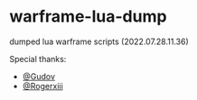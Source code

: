 # warframe-lua-dump

dumped lua warframe scripts (2022.07.28.11.36)

Special thanks:

- [@Gudov](https://github.com/Gudov)
- [@Rogerxiii](https://github.com/rogerxiii)
